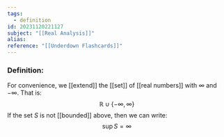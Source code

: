 ```yaml
---
tags:
  - definition
id: 20231120221127
subject: "[[Real Analysis]]"
alias: 
reference: "[[Underdown Flashcards]]"
---
```

### Definition:
For convenience, we [[extend]] the [[set]] of [[real numbers]] with $\infty$ and $-\infty$. That is:
$$ \mathbb{R} \cup \{-\infty, \infty\} $$
If the set $S$ is not [[bounded]] above, then we can write:
$$ \sup S = \infty $$
